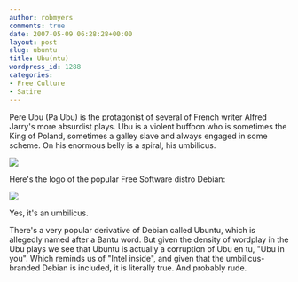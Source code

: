 ```yaml
---
author: robmyers
comments: true
date: 2007-05-09 06:28:28+00:00
layout: post
slug: ubuntu
title: Ubu(ntu)
wordpress_id: 1288
categories:
- Free Culture
- Satire
---
```


Pere Ubu (Pa Ubu) is the protagonist of several of French writer Alfred Jarry's more absurdist plays. Ubu is a violent buffoon who is sometimes the King of Poland, sometimes a galley slave and always engaged in some scheme. On his enormous belly is a spiral, his umbilicus.  
  
![](/wp-content/uploads/2007/05/images-1.thumbnail.jpg)  
  
Here's the logo of the popular Free Software distro Debian:  
  
![](/wp-content/uploads/2007/05/images.thumbnail.jpg)  
  
Yes, it's an umbilicus.  
  
There's a very popular derivative of Debian called Ubuntu, which is allegedly named after a Bantu word. But given the density of wordplay in the Ubu plays we see that Ubuntu is actually a corruption of Ubu en tu, "Ubu in you". Which reminds us of "Intel inside", and given that the umbilicus-branded Debian is included, it is literally true. And probably rude.  


